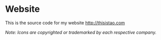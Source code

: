 Website
==============
This is the source code for my website http://thisistao.com




*Note: Icons are copyrighted or trademarked by each respective company.*
